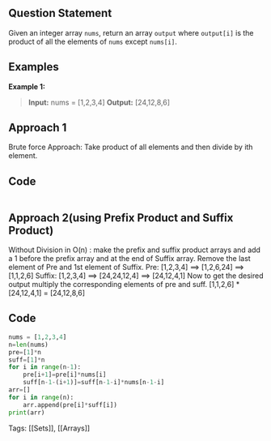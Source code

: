 ## Question Statement

Given an integer array `nums`, return an array `output` where `output[i]` is the product of all the elements of `nums` except `nums[i]`.

## Examples

**Example 1:**
> **Input:** nums = [1,2,3,4]
> **Output:** [24,12,8,6]

## Approach 1
Brute force Approach: Take product of all elements and then divide by ith element.

## Code

```
```

## Approach 2(using Prefix Product and Suffix Product)
Without Division in O(n) : make the prefix and suffix product arrays and add a 1 before the prefix array and at the end of Suffix array. Remove the last element of Pre and 1st element of Suffix.
Pre: [1,2,3,4] ==> [1,2,6,24] ==> [1,1,2,6]
Suffix: [1,2,3,4] ==> [24,24,12,4] ==> [24,12,4,1]
Now to get the desired output multiply the corresponding elements of pre and suff.
[1,1,2,6] * [24,12,4,1] = [24,12,8,6]
## Code

```python
nums = [1,2,3,4]
n=len(nums)
pre=[1]*n
suff=[1]*n
for i in range(n-1):
    pre[i+1]=pre[i]*nums[i]
    suff[n-1-(i+1)]=suff[n-1-i]*nums[n-1-i]
arr=[]    
for i in range(n):
    arr.append(pre[i]*suff[i])
print(arr)

```

Tags: [[Sets]], [[Arrays]]
